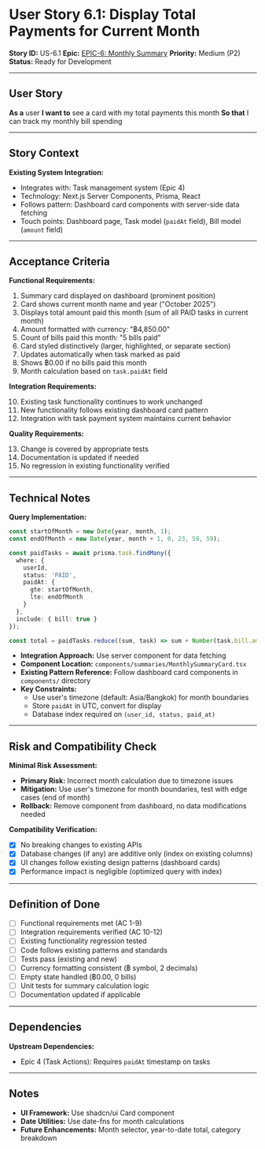 # User Story 6.1: Display Total Payments for Current Month

**Story ID:** US-6.1
**Epic:** [EPIC-6: Monthly Summary](epic-6-monthly-summary.md)
**Priority:** Medium (P2)
**Status:** Ready for Development

---

## User Story

**As a** user
**I want to** see a card with my total payments this month
**So that** I can track my monthly bill spending

---

## Story Context

**Existing System Integration:**
- Integrates with: Task management system (Epic 4)
- Technology: Next.js Server Components, Prisma, React
- Follows pattern: Dashboard card components with server-side data fetching
- Touch points: Dashboard page, Task model (`paidAt` field), Bill model (`amount` field)

---

## Acceptance Criteria

**Functional Requirements:**

1. Summary card displayed on dashboard (prominent position)
2. Card shows current month name and year ("October 2025")
3. Displays total amount paid this month (sum of all PAID tasks in current month)
4. Amount formatted with currency: "฿4,850.00"
5. Count of bills paid this month: "5 bills paid"
6. Card styled distinctively (larger, highlighted, or separate section)
7. Updates automatically when task marked as paid
8. Shows ฿0.00 if no bills paid this month
9. Month calculation based on `task.paidAt` field

**Integration Requirements:**

10. Existing task functionality continues to work unchanged
11. New functionality follows existing dashboard card pattern
12. Integration with task payment system maintains current behavior

**Quality Requirements:**

13. Change is covered by appropriate tests
14. Documentation is updated if needed
15. No regression in existing functionality verified

---

## Technical Notes

**Query Implementation:**
```typescript
const startOfMonth = new Date(year, month, 1);
const endOfMonth = new Date(year, month + 1, 0, 23, 59, 59);

const paidTasks = await prisma.task.findMany({
  where: {
    userId,
    status: 'PAID',
    paidAt: {
      gte: startOfMonth,
      lte: endOfMonth
    }
  },
  include: { bill: true }
});

const total = paidTasks.reduce((sum, task) => sum + Number(task.bill.amount), 0);
```

- **Integration Approach:** Use server component for data fetching
- **Component Location:** `components/summaries/MonthlySummaryCard.tsx`
- **Existing Pattern Reference:** Follow dashboard card components in `components/` directory
- **Key Constraints:**
  - Use user's timezone (default: Asia/Bangkok) for month boundaries
  - Store `paidAt` in UTC, convert for display
  - Database index required on `(user_id, status, paid_at)`

---

## Risk and Compatibility Check

**Minimal Risk Assessment:**
- **Primary Risk:** Incorrect month calculation due to timezone issues
- **Mitigation:** Use user's timezone for month boundaries, test with edge cases (end of month)
- **Rollback:** Remove component from dashboard, no data modifications needed

**Compatibility Verification:**
- [x] No breaking changes to existing APIs
- [x] Database changes (if any) are additive only (index on existing columns)
- [x] UI changes follow existing design patterns (dashboard cards)
- [x] Performance impact is negligible (optimized query with index)

---

## Definition of Done

- [ ] Functional requirements met (AC 1-9)
- [ ] Integration requirements verified (AC 10-12)
- [ ] Existing functionality regression tested
- [ ] Code follows existing patterns and standards
- [ ] Tests pass (existing and new)
- [ ] Currency formatting consistent (฿ symbol, 2 decimals)
- [ ] Empty state handled (฿0.00, 0 bills)
- [ ] Unit tests for summary calculation logic
- [ ] Documentation updated if applicable

---

## Dependencies

**Upstream Dependencies:**
- Epic 4 (Task Actions): Requires `paidAt` timestamp on tasks

---

## Notes

- **UI Framework:** Use shadcn/ui Card component
- **Date Utilities:** Use date-fns for month calculations
- **Future Enhancements:** Month selector, year-to-date total, category breakdown
